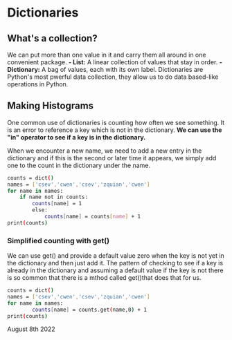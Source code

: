 # Dictionaries

## What's a collection?

We can put more than one value in it and carry them all around in one convenient package.
    **- List:** A linear collection of values that stay in order.
    **- Dictionary:** A bag of values, each with its own label. Dictionaries are Python's most pwerful data collection, they allow us to do data based-like operations in Python.

## Making Histograms

One common use of dictionaries is counting how often we see something. It is an error to reference a key which is not in the dictionary.
**We can use the "in" operator to see if a key is in the dictionary.**

When we encounter a new name, we need to add a new entry in the dictionary and if this is the second or later time it appears, we simply add one to the count in the dictionary under the name.

```bash
counts = dict()
names = ['csev','cwen','csev','zquian','cwen']
for name in names:
    if name not in counts:
        counts[name] = 1
        else:
            counts[name] = counts[name] + 1
print(counts)
```

### Simplified counting with get()

We can use get() and provide a default value zero when the key is not yet in the dictionary and then just add it.
The pattern of checking to see if a key is already in the dictionary and assuming a default value if the key is not there is so common that there is a mthod called get()that does that for us.

```bash
counts = dict()
names = ['csev','cwen','csev','zquian','cwen']
for name in names:
        counts[name] = counts.get(name,0) + 1
print(counts)
```

August 8th 2022
